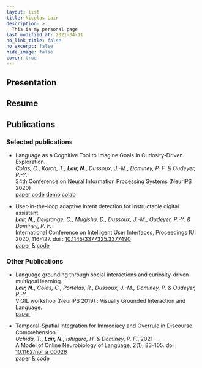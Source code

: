 ```yaml
---
layout: list
title: Nicolas Lair
description: >
  This is my personal page
last_modified_at: 2021-04-11
no_link_title: false 
no_excerpt: false 
hide_image: false
cover: true
---
```

## Presentation 

## Resume

## Publications

### Selected publications

* Language as a Cognitive Tool to Imagine Goals in Curiosity-Driven Exploration.  
_Colas, C., Karch, T., **Lair, N.**, Dussoux, J.-M., Dominey, P. F. & Oudeyer, P.-Y._  
34th Conference on Neural Information Processing Systems (NeurIPS 2020)  
[paper](https://papers.nips.cc/paper/2020/file/274e6fcf4a583de4a81c6376f17673e7-Paper.pdf) [code](https://github.com/flowersteam/Imagine) [demo](https://sites.google.com/view/imagine-drl) [colab](https://colab.research.google.com/drive/1G9LmvhbvR40XJ-cysgP6zynBnq_fHY63#scrollTo=OPjdOPCNpvz-)

* User-in-the-loop adaptive intent detection for instructable digital assistant.  
_**Lair, N.**, Delgrange, C., Mugisha, D., Dussoux, J.-M., Oudeyer, P.-Y. & Dominey, P. F._  
International Conference on Intelligent User Interfaces, Proceedings IUI 2020, 116-127. doi : [10.1145/3377325.3377490](http://doi.org/10.1145/3377325.3377490)  
[paper](https://arxiv.org/abs/2001.06007) & [code](https://github.com/nicolas-lair/AidMe)

### Other Publications

* Language grounding through social interactions and curiosity-driven multigoal learning.  
_**Lair, N.**, Colas, C., Portelas, R., Dussoux, J.-M., Dominey, P. & Oudeyer, P.-Y._  
ViGIL workshop (NeurIPS 2019) : Visually Grounded Interaction and Language.  
[paper](https://arxiv.org/abs/1911.03219)

* Temporal-Spatial Integration for Immediacy and Overrule in Discourse Comprehension.  
_Uchida, T., **Lair, N.**, Ishiguro, H. & Dominey, P. F._, 2021  
A Model of Online Neurobiology of Language, 2(1), 83-105. doi : [10.1162/nol_a_00026](http://doi.org/10.1162/nol_a_00026)  
[paper](https://direct.mit.edu/nol/article/2/1/83/95859) & [code](https://github.com/nicolas-lair/DiscourseOverrule)  
